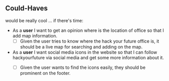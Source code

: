 ## Could-Haves

would be really cool ... if there's time:
- As a **user** I want to get an opinion where is the location of office so that I add map information.
  - [ ] Given the user tries to know where the hack your future office is, it should be a live map for searching and adding on the map.
- As a **user** I want social media icons in the website so that I can follow hackyourfuture via social media and get some more information about it.
  - [ ] Given the user wants to find the icons easily, they should be prominent on the footer.


